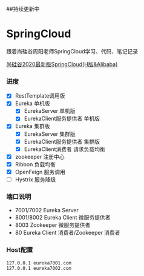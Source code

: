 ##持续更新中
# SpringCloud
跟着尚硅谷周阳老师SpringCloud学习、代码、笔记记录

[尚硅谷2020最新版SpringCloud(H版&Alibaba)](https://www.bilibili.com/video/BV18E411x7eT)

### 进度
- [x] RestTemplate调用版
- [x] Eureka 单机版
  - [x] EurekaServer 单机版
  - [x] EurekaClient服务提供者 单机版
- [x] Eureka 集群版
    - [x] EurekaServer 集群版
    - [x] EurekaClient服务提供者 集群版
    - [x] EurekaClient消费者 请求负载均衡
- [x] zookeeper 注册中心 
- [x] Ribbon 负载均衡
- [x] OpenFeign 服务调用
- [ ] Hystrix 服务降级

### 端口说明
* 7001/7002 Eureka Server
* 8001/8002 Eureka Client 微服务提供者
* 8003 Zookeeper 微服务提供者
* 80 Eureka Client 消费者/Zookeeper 消费者

### Host配置
```text
127.0.0.1 eureka7001.com
127.0.0.1 eureka7002.com
```